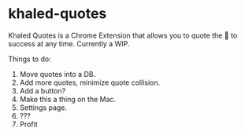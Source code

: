 # khaled-quotes
Khaled Quotes is a Chrome Extension that allows you to quote the 🔑 to success at any time. Currently a WIP. 

Things to do: 

1. Move quotes into a DB.
2. Add more quotes, minimize quote collision.  
3. Add a button? 
4. Make this a thing on the Mac. 
5. Settings page. 
6. ???
7. Profit
